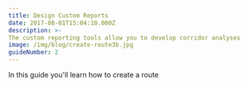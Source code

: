 ```yaml
---
title: Design Custom Reports
date: 2017-08-01T15:04:10.000Z
description: >-
The custom reporting tools allow you to develop corridor analyses
image: /img/blog/create-route3b.jpg
guideNumber: 2
---
```


In this guide you'll learn how to create a route